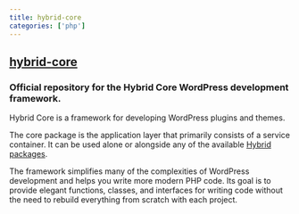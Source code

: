 ```yaml
---
title: hybrid-core
categories: ['php']
---
```

## [hybrid-core](https://github.com/themehybrid/hybrid-core)

### Official repository for the Hybrid Core WordPress development framework.


Hybrid Core is a framework for developing WordPress plugins and themes.

The core package is the application layer that primarily consists of a service container.  It can be used alone or alongside any of the available [Hybrid packages](https://github.com/themehybrid/).

The framework simplifies many of the complexities of WordPress development and helps you write more modern PHP code.  Its goal is to provide elegant functions, classes, and interfaces for writing code without the need to rebuild everything from scratch with each project.
